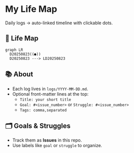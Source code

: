 # My Life Map

Daily logs → auto-linked timeline with clickable dots.

## 📍 Life Map

<!-- LIFE_MAP_START -->
```mermaid
graph LR
  D20250823((●))
  D20250823 ---> LD20250823
```
<!-- LIFE_MAP_END -->

## 📚 About
- Each log lives in `logs/YYYY-MM-DD.md`.
- Optional front-matter lines at the top:
  - `Title: your short title`
  - `Goal: #<issue_number>` or `Struggle: #<issue_number>`
  - `Tags: comma,separated`

## 🗂️ Goals & Struggles
- Track them as **Issues** in this repo.
- Use labels like `goal` or `struggle` to organize.
